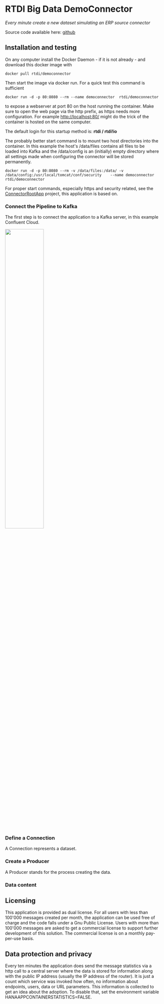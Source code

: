 # RTDI Big Data DemoConnector 

_Every minute create a new dataset simulating an ERP source connector_

Source code available here: [github](https://github.com/rtdi/RTDIDemoConnector)


## Installation and testing

On any computer install the Docker Daemon - if it is not already - and download this docker image with

    docker pull rtdi/democonnector

Then start the image via docker run. For a quick test this command is sufficient

    docker run -d -p 80:8080 --rm --name democonnector  rtdi/democonnector

to expose a webserver at port 80 on the host running the container. Make sure to open the web page via the http prefix, as https needs more configuration.
For example [http://localhost:80/](http://localhost:80/) might do the trick of the container is hosted on the same computer.

The default login for this startup method is: **rtdi / rtdi!io**

The probably better start command is to mount two host directories into the container. In this example the host's /data/files contains all files to be loaded into Kafka and the /data/config is an (initially) empty directory where all settings made when configuring the connector will be stored permanently.

    docker run -d -p 80:8080 --rm -v /data/files:/data/ -v /data/config:/usr/local/tomcat/conf/security    --name democonnector  rtdi/democonnector


For proper start commands, especially https and security related, see the [ConnectorRootApp](https://github.com/rtdi/ConnectorRootApp) project, this application is based on.

  

### Connect the Pipeline to Kafka

The first step is to connect the application to a Kafka server, in this example Confluent Cloud.

<img src="https://github.com/rtdi/RTDIDemoConnector/raw/master/docs/media/DemoConnector-PipelineConfig.png" width="50%">


### Define a Connection

A Connection represents a dataset.


### Create a Producer

A Producer stands for the process creating the data.


### Data content




## Licensing

This application is provided as dual license. For all users with less than 100'000 messages created per month, the application can be used free of charge and the code falls under a Gnu Public License. Users with more than 100'000 messages are asked to get a commercial license to support further development of this solution. The commercial license is on a monthly pay-per-use basis.


## Data protection and privacy

Every ten minutes the application does send the message statistics via a http call to a central server where the data is stored for information along with the public IP address (usually the IP address of the router). It is just a count which service was invoked how often, no information about endpoints, users, data or URL parameters. This information is collected to get an idea about the adoption.
To disable that, set the environment variable HANAAPPCONTAINERSTATISTICS=FALSE.